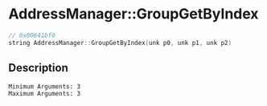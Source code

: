 # AddressManager::GroupGetByIndex
```c
// 0x00641bf0
string AddressManager::GroupGetByIndex(unk p0, unk p1, unk p2)
```
## Description
```
Minimum Arguments: 3
Maximum Arguments: 3
```
